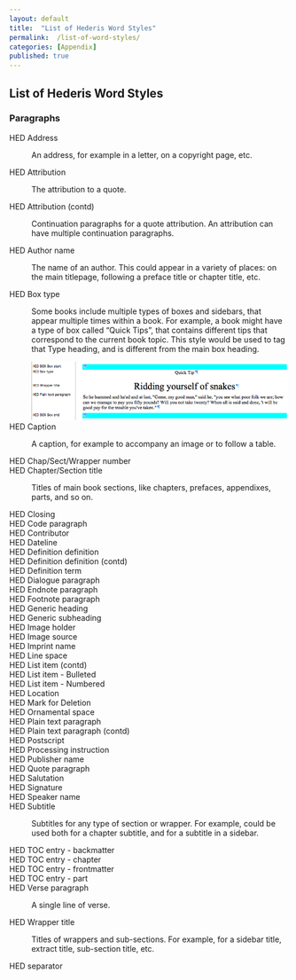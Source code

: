 ```yaml
---
layout: default
title:  "List of Hederis Word Styles"
permalink:  /list-of-word-styles/
categories: [Appendix]
published: true
---
```


<section data-type="appendix" class="hsecappendix" data-hederis-type="hsecappendix" id="list-of-word-styles" data-pi-attrs="id: list-of-word-styles" role="doc-appendix"><h1 data-hederis-type="hblkchaptitle" class="hblkchaptitle" id="pcpcnaqrv">List of Hederis Word Styles</h1>
    <section class="hwprsubsection" data-hederis-type="hwprsubsection" id="pzRfcy0kE" data-type="subsection"><h1 data-hederis-type="hblktitle" class="hblktitle" id="peH5GEVIv">Paragraphs</h1>
    <dl class="hwprdef-list" data-hederis-type="hwprdef-list" id="pHQVEqI0w"><dt data-hederis-type="hblkdefterm" class="hblkdefterm" id="pmP8QOF4Q">HED Address</dt>
    <dd class="hblkdefinition" data-hederis-type="hblkdefinition" id="liKYeTNo4G"><p class="hblkdefinition" data-hederis-type="hblkdefinition" id="pNl3amwla">An address, for example in a letter, on a copyright page, etc.</p></dd>
    <dt data-hederis-type="hblkdefterm" class="hblkdefterm" id="pr07pXg6y">HED Attribution</dt>
    <dd class="hblkdefinition" data-hederis-type="hblkdefinition" id="liSJoKkURu"><p class="hblkdefinition" data-hederis-type="hblkdefinition" id="pcoodYd03">The attribution to a quote.</p></dd>
    <dt data-hederis-type="hblkdefterm" class="hblkdefterm" id="pyggpj6pz">HED Attribution (contd)</dt>
    <dd class="hblkdefinition" data-hederis-type="hblkdefinition" id="liXycBzrmg"><p class="hblkdefinition" data-hederis-type="hblkdefinition" id="p1JDHLz8k">Continuation paragraphs for a quote attribution. An attribution can have multiple continuation paragraphs.</p></dd>
    <dt data-hederis-type="hblkdefterm" class="hblkdefterm" id="pflWoVc0K">HED Author name</dt>
    <dd class="hblkdefinition" data-hederis-type="hblkdefinition" id="li0BdYtqvO"><p class="hblkdefinition" data-hederis-type="hblkdefinition" id="pyE2sCuTs">The name of an author. This could appear in a variety of places: on the main titlepage, following a preface title or chapter title, etc.</p></dd>
    <dt data-hederis-type="hblkdefterm" class="hblkdefterm" id="pFsUnWk5V">HED Box type</dt>
    <dd class="hblkdefinition" data-hederis-type="hblkdefinition" id="liq3OTpY9Y"><p class="hblkdefinition" data-hederis-type="hblkdefinition" id="pqPsYzfMg">Some books include multiple types of boxes and sidebars, that appear multiple times within a book. For example, a book might have a type of box called &#8220;Quick Tips&#8221;, that contains different tips that correspond to the current book topic. This style would be used to tag that Type heading, and is different from the main box heading.</p><img data-hederis-type="hblkimg" class="hblkimg" id="pNTC71vgS" src="/images/boxtype.png"/>
    </dd>
    <dt data-hederis-type="hblkdefterm" class="hblkdefterm" id="pEj5SclYd">HED Caption</dt>
    <dd class="hblkdefinition" data-hederis-type="hblkdefinition" id="liwvJ62wXf"><p class="hblkdefinition" data-hederis-type="hblkdefinition" id="pOVB3wKyD">A caption, for example to accompany an image or to follow a table.</p></dd>
    <dt data-hederis-type="hblkdefterm" class="hblkdefterm" id="paFof5xYw">HED Chap/Sect/Wrapper number</dt>
    <dt data-hederis-type="hblkdefterm" class="hblkdefterm" id="p34WUW86b">HED Chapter/Section title</dt>
    <dd class="hblkdefinition" data-hederis-type="hblkdefinition" id="liYKXwJrXX"><p class="hblkdefinition" data-hederis-type="hblkdefinition" id="pw0QdW1ZX">Titles of main book sections, like chapters, prefaces, appendixes, parts, and so on.</p></dd>
    <dt data-hederis-type="hblkdefterm" class="hblkdefterm" id="pfVSKfe8e">HED Closing</dt>
    <dt data-hederis-type="hblkdefterm" class="hblkdefterm" id="pkoEuwJtL">HED Code paragraph</dt>
    <dt data-hederis-type="hblkdefterm" class="hblkdefterm" id="pBXJdumIU">HED Contributor</dt>
    <dt data-hederis-type="hblkdefterm" class="hblkdefterm" id="ptpQDG4fR">HED Dateline</dt>
    <dt data-hederis-type="hblkdefterm" class="hblkdefterm" id="pOOGQZFBj">HED Definition definition</dt>
    <dt data-hederis-type="hblkdefterm" class="hblkdefterm" id="pMKEep6vC">HED Definition definition (contd)</dt>
    <dt data-hederis-type="hblkdefterm" class="hblkdefterm" id="p0wseEFfo">HED Definition term</dt>
    <dt data-hederis-type="hblkdefterm" class="hblkdefterm" id="pL6CyJsnC">HED Dialogue paragraph</dt>
    <dt data-hederis-type="hblkdefterm" class="hblkdefterm" id="phrRTiQjR">HED Endnote paragraph</dt>
    <dt data-hederis-type="hblkdefterm" class="hblkdefterm" id="pqoHReRRs">HED Footnote paragraph</dt>
    <dt data-hederis-type="hblkdefterm" class="hblkdefterm" id="plKazWwwa">HED Generic heading</dt>
    <dt data-hederis-type="hblkdefterm" class="hblkdefterm" id="pFcBFOaP0">HED Generic subheading</dt>
    <dt data-hederis-type="hblkdefterm" class="hblkdefterm" id="p4Nxmr4ul">HED Image holder</dt>
    <dt data-hederis-type="hblkdefterm" class="hblkdefterm" id="popSq7KDc">HED Image source</dt>
    <dt data-hederis-type="hblkdefterm" class="hblkdefterm" id="pO3di7O8z">HED Imprint name</dt>
    <dt data-hederis-type="hblkdefterm" class="hblkdefterm" id="pT3Izvwx4">HED Line space</dt>
    <dt data-hederis-type="hblkdefterm" class="hblkdefterm" id="pO1lqTAyX">HED List item (contd)</dt>
    <dt data-hederis-type="hblkdefterm" class="hblkdefterm" id="p32Jaqsnu">HED List item - Bulleted</dt>
    <dt data-hederis-type="hblkdefterm" class="hblkdefterm" id="pAH5fUOuI">HED List item - Numbered</dt>
    <dt data-hederis-type="hblkdefterm" class="hblkdefterm" id="pjnlbjtRR">HED Location</dt>
    <dt data-hederis-type="hblkdefterm" class="hblkdefterm" id="p1A8PiCmK">HED Mark for Deletion</dt>
    <dt data-hederis-type="hblkdefterm" class="hblkdefterm" id="pa20pL96O">HED Ornamental space</dt>
    <dt data-hederis-type="hblkdefterm" class="hblkdefterm" id="poAD7zdy5">HED Plain text paragraph</dt>
    <dt data-hederis-type="hblkdefterm" class="hblkdefterm" id="peQmPGJq6">HED Plain text paragraph (contd)</dt>
    <dt data-hederis-type="hblkdefterm" class="hblkdefterm" id="pLIpT9jDZ">HED Postscript</dt>
    <dt data-hederis-type="hblkdefterm" class="hblkdefterm" id="p7bRKW6g0">HED Processing instruction</dt>
    <dt data-hederis-type="hblkdefterm" class="hblkdefterm" id="p6fuwQGAF">HED Publisher name</dt>
    <dt data-hederis-type="hblkdefterm" class="hblkdefterm" id="pFE81aFTZ">HED Quote paragraph</dt>
    <dt data-hederis-type="hblkdefterm" class="hblkdefterm" id="pwAeEL2yu">HED Salutation</dt>
    <dt data-hederis-type="hblkdefterm" class="hblkdefterm" id="pKxBih2dE">HED Signature</dt>
    <dt data-hederis-type="hblkdefterm" class="hblkdefterm" id="pcKo8eyN0">HED Speaker name</dt>
    <dt data-hederis-type="hblkdefterm" class="hblkdefterm" id="prKbGCqKC">HED Subtitle</dt>
    <dd class="hblkdefinition" data-hederis-type="hblkdefinition" id="lih66B9X6y"><p class="hblkdefinition" data-hederis-type="hblkdefinition" id="p0H1X9RL9">Subtitles for any type of section or wrapper. For example, could be used both for a chapter subtitle, and for a subtitle in a sidebar.</p></dd>
    <dt data-hederis-type="hblkdefterm" class="hblkdefterm" id="piqbcr6Bm">HED TOC entry - backmatter</dt>
    <dt data-hederis-type="hblkdefterm" class="hblkdefterm" id="pD85yRsgu">HED TOC entry - chapter</dt>
    <dt data-hederis-type="hblkdefterm" class="hblkdefterm" id="pgaShYDFm">HED TOC entry - frontmatter</dt>
    <dt data-hederis-type="hblkdefterm" class="hblkdefterm" id="p4dli4rkD">HED TOC entry - part</dt>
    <dt data-hederis-type="hblkdefterm" class="hblkdefterm" id="p8dw4M2gU">HED Verse paragraph</dt>
    <dd class="hblkdefinition" data-hederis-type="hblkdefinition" id="liaZY6lU6n"><p class="hblkdefinition" data-hederis-type="hblkdefinition" id="pSf1aNbnQ">A single line of verse.</p></dd>
    <dt data-hederis-type="hblkdefterm" class="hblkdefterm" id="pQyIewzgg">HED Wrapper title</dt>
    <dd class="hblkdefinition" data-hederis-type="hblkdefinition" id="liAHrVZdyd"><p class="hblkdefinition" data-hederis-type="hblkdefinition" id="pwCnAYSnj">Titles of wrappers and sub-sections. For example, for a sidebar title, extract title, sub-section title, etc.</p></dd>
    <dt data-hederis-type="hblkdefterm" class="hblkdefterm" id="pQBMYROev">HED separator</dt>
    <dd/></dl>
    </section>
    </section>
    